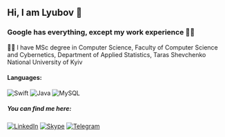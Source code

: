 ## Hi, I am Lyubov 👋

### Google has everything, except my work experience 👩‍💻

👩‍🎓 I have MSc degree in Computer Science, Faculty of Computer Science and Cybernetics, Department of Applied Statistics, Taras Shevchenko National University of Kyiv


#### Languages:
![Swift](https://img.shields.io/badge/swift-F54A2A?style=for-the-badge&logo=swift&logoColor=white)
![Java](https://img.shields.io/badge/java-%23ED8B00.svg?style=for-the-badge&logo=java&logoColor=white)
![MySQL](https://img.shields.io/badge/mysql-%2300f.svg?style=for-the-badge&logo=mysql&logoColor=white)

##### You can find me here:

<a href="https://www.linkedin.com/in/liubov-kovalchuk/">![LinkedIn](https://img.shields.io/badge/linkedin-%230077B5.svg?style=for-the-badge&logo=linkedin&logoColor=white)</a>
<a href="https://join.skype.com/invite/wuJfwdcrnBaL">![Skype](https://img.shields.io/badge/skype-%2300AFF0.svg?style=for-the-badge&logo=Skype&logoColor=white)</a>
<a href="https://t.me/lyubakek">![Telegram](https://img.shields.io/badge/Telegram-2CA5E0?style=for-the-badge&logo=telegram&logoColor=white)
</a>



<!--
**lyubakek/lyubakek** is a ✨ _special_ ✨ repository because its `README.md` (this file) appears on your GitHub profile.

Here are some ideas to get you started:

- 🔭 I’m currently working on ...
- 🌱 I’m currently learning ...
- 👯 I’m looking to collaborate on ...
- 🤔 I’m looking for help with ...
- 💬 Ask me about ...
- 📫 How to reach me: ...
- 😄 Pronouns: ...
- ⚡ Fun fact: ...
-->
